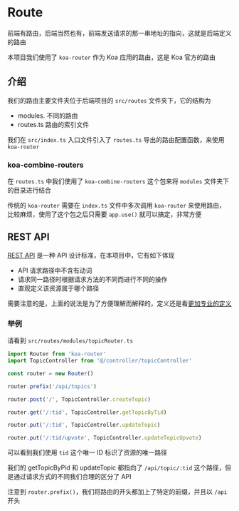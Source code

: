 # Route

前端有路由，后端当然也有，前端发送请求的那一串地址的指向，这就是后端定义的路由

本项目我们使用了 `koa-router` 作为 Koa 应用的路由，这是 Koa 官方的路由

## 介绍

我们的路由主要文件夹位于后端项目的 `src/routes` 文件夹下，它的结构为

* modules. 不同的路由
* routes.ts 路由的索引文件

我们在 `src/index.ts` 入口文件引入了 `routes.ts` 导出的路由配置函数，来使用 `koa-router`

### koa-combine-routers

在 `routes.ts` 中我们使用了 `koa-combine-routers` 这个包来将 `modules` 文件夹下的目录进行结合

传统的 `koa-router` 需要在 `index.ts` 文件中多次调用 `koa-router` 来使用路由，比较麻烦，使用了这个包之后只需要 `app.use()` 就可以搞定，非常方便

## REST API

[REST API](https://www.ibm.com/topics/rest-apis#:~:text=A%20REST%20API%20is%20an,sometimes%20referred%20to%20RESTful%20APIs.) 是一种 API 设计标准，在本项目中，它有如下体现

* API 请求路径中不含有动词
* 请求同一路径时根据请求方法的不同而进行不同的操作
* 直观定义该资源属于哪个路径

需要注意的是，上面的说法是为了方便理解而解释的，定义还是看[更加专业的定义](https://restfulapi.net/)

### 举例

请看到 `src/routes/modules/topicRouter.ts`

```typescript
import Router from 'koa-router'
import TopicController from '@/controller/topicController'

const router = new Router()

router.prefix('/api/topics')

router.post('/', TopicController.createTopic)

router.get('/:tid', TopicController.getTopicByTid)

router.put('/:tid', TopicController.updateTopic)

router.put('/:tid/upvote', TopicController.updateTopicUpvote)
```

可以看到我们使用 `tid` 这个唯一 ID 标识了资源的唯一路径

我们的 getTopicByPid 和 updateTopic 都指向了 `/api/topic/:tid` 这个路径，但是通过请求方式的不同我们合理的区分了 API

注意到 `router.prefix()`，我们将路由的开头都加上了特定的前缀，并且以 `/api` 开头


